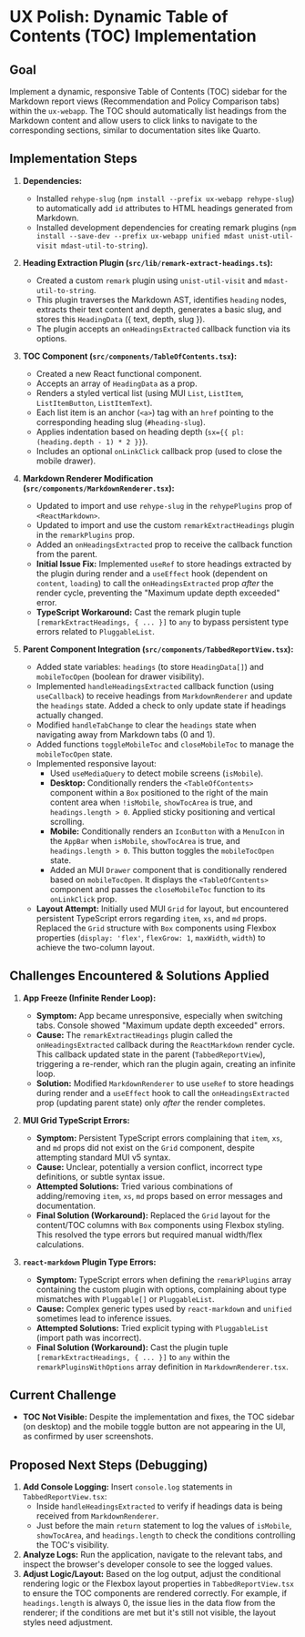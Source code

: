 # UX Polish: Dynamic Table of Contents (TOC) Implementation

## Goal

Implement a dynamic, responsive Table of Contents (TOC) sidebar for the Markdown report views (Recommendation and Policy Comparison tabs) within the `ux-webapp`. The TOC should automatically list headings from the Markdown content and allow users to click links to navigate to the corresponding sections, similar to documentation sites like Quarto.

## Implementation Steps

1.  **Dependencies:**
    *   Installed `rehype-slug` (`npm install --prefix ux-webapp rehype-slug`) to automatically add `id` attributes to HTML headings generated from Markdown.
    *   Installed development dependencies for creating remark plugins (`npm install --save-dev --prefix ux-webapp unified mdast unist-util-visit mdast-util-to-string`).

2.  **Heading Extraction Plugin (`src/lib/remark-extract-headings.ts`):**
    *   Created a custom `remark` plugin using `unist-util-visit` and `mdast-util-to-string`.
    *   This plugin traverses the Markdown AST, identifies `heading` nodes, extracts their text content and depth, generates a basic slug, and stores this `HeadingData` ({ text, depth, slug }).
    *   The plugin accepts an `onHeadingsExtracted` callback function via its options.

3.  **TOC Component (`src/components/TableOfContents.tsx`):**
    *   Created a new React functional component.
    *   Accepts an array of `HeadingData` as a prop.
    *   Renders a styled vertical list (using MUI `List`, `ListItem`, `ListItemButton`, `ListItemText`).
    *   Each list item is an anchor (`<a>`) tag with an `href` pointing to the corresponding heading slug (`#heading-slug`).
    *   Applies indentation based on heading depth (`sx={{ pl: (heading.depth - 1) * 2 }}`).
    *   Includes an optional `onLinkClick` callback prop (used to close the mobile drawer).

4.  **Markdown Renderer Modification (`src/components/MarkdownRenderer.tsx`):**
    *   Updated to import and use `rehype-slug` in the `rehypePlugins` prop of `<ReactMarkdown>`.
    *   Updated to import and use the custom `remarkExtractHeadings` plugin in the `remarkPlugins` prop.
    *   Added an `onHeadingsExtracted` prop to receive the callback function from the parent.
    *   **Initial Issue Fix:** Implemented `useRef` to store headings extracted by the plugin during render and a `useEffect` hook (dependent on `content`, `loading`) to call the `onHeadingsExtracted` prop *after* the render cycle, preventing the "Maximum update depth exceeded" error.
    *   **TypeScript Workaround:** Cast the remark plugin tuple `[remarkExtractHeadings, { ... }]` to `any` to bypass persistent type errors related to `PluggableList`.

5.  **Parent Component Integration (`src/components/TabbedReportView.tsx`):**
    *   Added state variables: `headings` (to store `HeadingData[]`) and `mobileTocOpen` (boolean for drawer visibility).
    *   Implemented `handleHeadingsExtracted` callback function (using `useCallback`) to receive headings from `MarkdownRenderer` and update the `headings` state. Added a check to only update state if headings actually changed.
    *   Modified `handleTabChange` to clear the `headings` state when navigating away from Markdown tabs (0 and 1).
    *   Added functions `toggleMobileToc` and `closeMobileToc` to manage the `mobileTocOpen` state.
    *   Implemented responsive layout:
        *   Used `useMediaQuery` to detect mobile screens (`isMobile`).
        *   **Desktop:** Conditionally renders the `<TableOfContents>` component within a `Box` positioned to the right of the main content area when `!isMobile`, `showTocArea` is true, and `headings.length > 0`. Applied sticky positioning and vertical scrolling.
        *   **Mobile:** Conditionally renders an `IconButton` with a `MenuIcon` in the `AppBar` when `isMobile`, `showTocArea` is true, and `headings.length > 0`. This button toggles the `mobileTocOpen` state.
        *   Added an MUI `Drawer` component that is conditionally rendered based on `mobileTocOpen`. It displays the `<TableOfContents>` component and passes the `closeMobileToc` function to its `onLinkClick` prop.
    *   **Layout Attempt:** Initially used MUI `Grid` for layout, but encountered persistent TypeScript errors regarding `item`, `xs`, and `md` props. Replaced the `Grid` structure with `Box` components using Flexbox properties (`display: 'flex'`, `flexGrow: 1`, `maxWidth`, `width`) to achieve the two-column layout.

## Challenges Encountered & Solutions Applied

1.  **App Freeze (Infinite Render Loop):**
    *   **Symptom:** App became unresponsive, especially when switching tabs. Console showed "Maximum update depth exceeded" errors.
    *   **Cause:** The `remarkExtractHeadings` plugin called the `onHeadingsExtracted` callback during the `ReactMarkdown` render cycle. This callback updated state in the parent (`TabbedReportView`), triggering a re-render, which ran the plugin again, creating an infinite loop.
    *   **Solution:** Modified `MarkdownRenderer` to use `useRef` to store headings during render and a `useEffect` hook to call the `onHeadingsExtracted` prop (updating parent state) only *after* the render completes.

2.  **MUI Grid TypeScript Errors:**
    *   **Symptom:** Persistent TypeScript errors complaining that `item`, `xs`, and `md` props did not exist on the `Grid` component, despite attempting standard MUI v5 syntax.
    *   **Cause:** Unclear, potentially a version conflict, incorrect type definitions, or subtle syntax issue.
    *   **Attempted Solutions:** Tried various combinations of adding/removing `item`, `xs`, `md` props based on error messages and documentation.
    *   **Final Solution (Workaround):** Replaced the `Grid` layout for the content/TOC columns with `Box` components using Flexbox styling. This resolved the type errors but required manual width/flex calculations.

3.  **`react-markdown` Plugin Type Errors:**
    *   **Symptom:** TypeScript errors when defining the `remarkPlugins` array containing the custom plugin with options, complaining about type mismatches with `Pluggable[]` or `PluggableList`.
    *   **Cause:** Complex generic types used by `react-markdown` and `unified` sometimes lead to inference issues.
    *   **Attempted Solutions:** Tried explicit typing with `PluggableList` (import path was incorrect).
    *   **Final Solution (Workaround):** Cast the plugin tuple `[remarkExtractHeadings, { ... }]` to `any` within the `remarkPluginsWithOptions` array definition in `MarkdownRenderer.tsx`.

## Current Challenge

*   **TOC Not Visible:** Despite the implementation and fixes, the TOC sidebar (on desktop) and the mobile toggle button are not appearing in the UI, as confirmed by user screenshots.

## Proposed Next Steps (Debugging)

1.  **Add Console Logging:** Insert `console.log` statements in `TabbedReportView.tsx`:
    *   Inside `handleHeadingsExtracted` to verify if headings data is being received from `MarkdownRenderer`.
    *   Just before the main `return` statement to log the values of `isMobile`, `showTocArea`, and `headings.length` to check the conditions controlling the TOC's visibility.
2.  **Analyze Logs:** Run the application, navigate to the relevant tabs, and inspect the browser's developer console to see the logged values.
3.  **Adjust Logic/Layout:** Based on the log output, adjust the conditional rendering logic or the Flexbox layout properties in `TabbedReportView.tsx` to ensure the TOC components are rendered correctly. For example, if `headings.length` is always 0, the issue lies in the data flow from the renderer; if the conditions are met but it's still not visible, the layout styles need adjustment.
